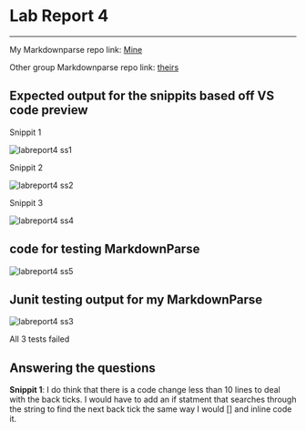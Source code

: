 # **Lab Report 4**
---

My Markdownparse repo link: [Mine](https://github.com/ElanHashem/MarkDownParser.git)

Other group Markdownparse repo link: [theirs](https://github.com/ohuynh21/markdown-parser)

## Expected output for the snippits based off VS code preview 
Snippit 1

![labreport4 ss1](https://user-images.githubusercontent.com/103283907/171095821-6d1a1834-19e6-4b23-83bc-a637007e3d33.png)

Snippit 2

![labreport4 ss2](https://user-images.githubusercontent.com/103283907/171121311-a242925c-9ea4-439e-b56a-7029f78ac94b.png)

Snippit 3

![labreport4 ss4](https://user-images.githubusercontent.com/103283907/171139421-cb0c7a4e-358c-475a-b4f3-d8782db3cac1.png)

## code for testing MarkdownParse

![labreport4 ss5](https://user-images.githubusercontent.com/103283907/171142041-67abe83f-7f5c-4b4b-81c6-af0efa3f53f7.png)


## Junit testing output for my MarkdownParse

![labreport4 ss3](https://user-images.githubusercontent.com/103283907/171138965-015bb124-ace9-47b8-b0d9-09ced2cfb719.png)

All 3 tests failed

## Answering the questions

**Snippit 1**: I do think that there is a code change less than 10 lines to deal with the back ticks. I would have to add an if statment that searches through the string to find the next back tick the same way I would [] and inline code it.
